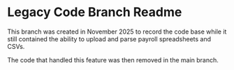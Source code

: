 # Legacy Code Branch Readme

This branch was created in November 2025 to record the code base while it still contained the ability to upload and parse payroll spreadsheets and CSVs.

The code that handled this feature was then removed in the main branch.